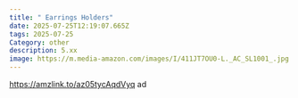 ```yaml
---
title: " Earrings Holders"
date: 2025-07-25T12:19:07.665Z
tags: 2025-07-25
Category: other
description: 5.xx
image: https://m.media-amazon.com/images/I/411JT7OU0-L._AC_SL1001_.jpg
---
```

https://amzlink.to/az05tycAqdVyq ad